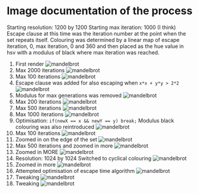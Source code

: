 # Image documentation of the process

Starting resolution: 1200 by 1200
Starting max iteration: 1000 (I think)
Escape clause at this time was the iteration number at the point when the set repeats itself.
Colouring was determined by a linear map of escape iteration, 0, max iteration, 0 and 360 and then placed as the hue value in hsv with a modulus of black where max iteration was reached.
1. First render
![mandelbrot](01.png)
2. Max 2000 iterations
![mandelbrot](02.png)
3. Max 100 iterations
![mandelbrot](03.png)
4. Escape clause was added for also escaping when `x*x + y*y > 2*2`
![mandelbrot](04.png)
5. Modulus for max generations was removed
![mandelbrot](05.png)
6. Max 200 iterations
![mandelbrot](06.png)
7. Max 500 iterations
![mandelbrot](07.png)
8. Max 1000 iterations
![mandelbrot](08.png)
9. Optimisation: `if(newX == x && newY == y) break;` Modulus black colouring was also reintroduced
![mandelbrot](09.png)
10. Max 100 iterations
![mandelbrot](10.png)
11. Zoomed in on the edge of the set
![mandelbrot](11.png)
12. Max 500 iterations and zoomed in more
![mandelbrot](12.png)
13. Zoomed in MORE
![mandelbrot](13.png)
14. Resolution: 1024 by 1024
Switched to cyclical colouring
![mandelbrot](14.png)
15. Zoomed in more
![mandelbrot](15.png)
16. Attempted optimisation of escape time algorithm
![mandelbrot](16.png)
17. Tweaking
![mandelbrot](17.png)
18. Tweaking
![mandelbrot](18.png)